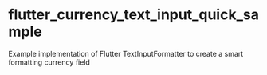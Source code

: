 # flutter_currency_text_input_quick_sample
Example implementation of Flutter TextInputFormatter to create a smart formatting currency field
